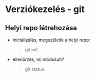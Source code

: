 # Verziókezelés - git
## Helyi repo létrehozása

- inicializálás, megszületik a helyi repo:
    > git init
- ellenőrzés, mi módosult?
    > git status